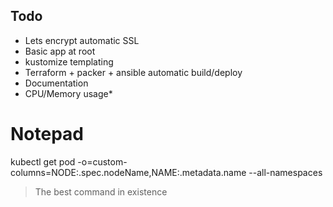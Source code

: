 ## Todo

- Lets encrypt automatic SSL
- Basic app at root
- kustomize templating
- Terraform + packer + ansible automatic build/deploy
- Documentation
- CPU/Memory usage*


# Notepad

kubectl get pod -o=custom-columns=NODE:.spec.nodeName,NAME:.metadata.name --all-namespaces

> The best command in existence